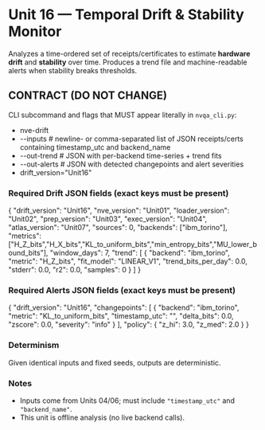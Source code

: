 # Unit 16 — Temporal Drift & Stability Monitor

Analyzes a time-ordered set of receipts/certificates to estimate **hardware drift** and **stability** over time. Produces a trend file and machine-readable alerts when stability breaks thresholds.

## CONTRACT (DO NOT CHANGE)

CLI subcommand and flags that MUST appear literally in `nvqa_cli.py`:
- nve-drift
- --inputs               # newline- or comma-separated list of JSON receipts/certs containing timestamp_utc and backend_name
- --out-trend            # JSON with per-backend time-series + trend fits
- --out-alerts           # JSON with detected changepoints and alert severities
- drift_version="Unit16"

### Required Drift JSON fields (exact keys must be present)
{
  "drift_version": "Unit16",
  "nve_version": "Unit01",
  "loader_version": "Unit02",
  "prep_version": "Unit03",
  "exec_version": "Unit04",
  "atlas_version": "Unit07",
  "sources": 0,
  "backends": ["ibm_torino"],
  "metrics": ["H_Z_bits","H_X_bits","KL_to_uniform_bits","min_entropy_bits","MU_lower_bound_bits"],
  "window_days": 7,
  "trend": [
    {
      "backend": "ibm_torino",
      "metric": "H_Z_bits",
      "fit_model": "LINEAR_V1",
      "trend_bits_per_day": 0.0,
      "stderr": 0.0,
      "r2": 0.0,
      "samples": 0
    }
  ]
}

### Required Alerts JSON fields (exact keys must be present)
{
  "drift_version": "Unit16",
  "changepoints": [
    {
      "backend": "ibm_torino",
      "metric": "KL_to_uniform_bits",
      "timestamp_utc": "",
      "delta_bits": 0.0,
      "zscore": 0.0,
      "severity": "info"
    }
  ],
  "policy": {
    "z_hi": 3.0,
    "z_med": 2.0
  }
}

### Determinism
Given identical inputs and fixed seeds, outputs are deterministic.

### Notes
- Inputs come from Units 04/06; must include `"timestamp_utc"` and `"backend_name"`.
- This unit is offline analysis (no live backend calls).
